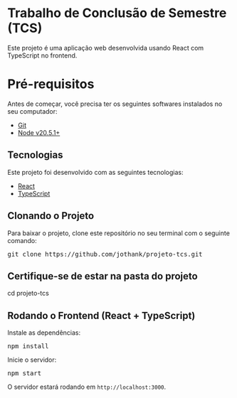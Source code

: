 <h1> Trabalho de Conclusão de Semestre (TCS)</h1>

<p>Este projeto é uma aplicação web desenvolvida usando React com TypeScript no frontend.</p>

<h1>Pré-requisitos</h1>

<p>Antes de começar, você precisa ter os seguintes softwares instalados no seu computador:
</p>

<ul>
  <li><a href="https://git-scm.com">Git</a></li>
  <li><a href="https://nodejs.org/en/download/">Node v20.5.1+</a></li>
</ul>

<h2>Tecnologias</h2>

<p>Este projeto foi desenvolvido com as seguintes tecnologias:</p>

<ul>
  <li><a href="https://reactjs.org/">React</a></li>
  <li><a href="https://www.typescriptlang.org/">TypeScript</a></li>
</ul>

<h2>Clonando o Projeto</h2>

<p>Para baixar o projeto, clone este repositório no seu terminal com o seguinte comando:</p>

<pre>
git clone https://github.com/jothank/projeto-tcs.git
</pre>

<h2>Certifique-se de estar na pasta do projeto</h2>

<p>cd projeto-tcs</p>

<h2>Rodando o Frontend (React + TypeScript)</h2>

<p>Instale as dependências:</p>

<pre>npm install</pre>

<p>Inicie o servidor:</p>

<pre>npm start</pre>

<p>O servidor estará rodando em <code>http://localhost:3000</code>.</p>
